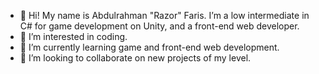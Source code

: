 - 👋 Hi! My name is Abdulrahman "Razor" Faris. I’m a low intermediate in C# for game development on Unity, and a front-end web developer.
- 👀 I’m interested in coding.
- 🌱 I’m currently learning game and front-end web development.
- 💞️ I’m looking to collaborate on new projects of my level.
